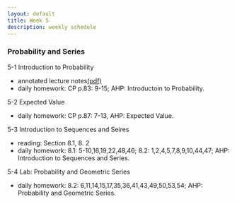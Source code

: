 ```yaml
---
layout: default
title: Week 5
description: weekly schedule
--- 
```

### Probability and Series

5-1 Introduction to Probability 

* annotated lecture notes[(pdf)](\calculus2\schedule\week5\5-1Shan-annotated.pdf)
* daily homework: CP p.83: 9-15; AHP: Introductoin to Probability. <br>

5-2 Expected Value

* daily homework: CP p.87: 7-13, AHP: Expected Value. <br>

5-3 Introduction to Sequences and Seires

* reading: Section 8.1, 8. 2
* daily homework: 8.1: 5-10,16,19,22,48,46; 8.2: 1,2,4,5,7,8,9,10,44,47; AHP: Introduction to Sequences and Series. <br>

5-4 Lab: Probability and Geometric Series

* daily homework: 8.2: 6,11,14,15,17,35,36,41,43,49,50,53,54; AHP: Probability and Geometric Series.




